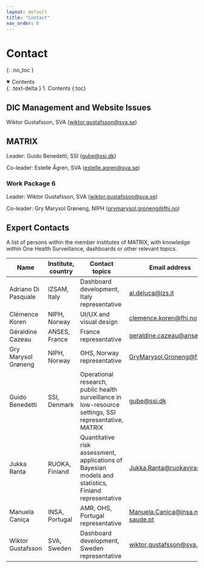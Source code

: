 ```yaml
---
layout: default
title: "Contact"
nav_order: 8
---
```


# Contact
{: .no_toc }

<details open markdown="block">
  <summary>
    Contents
  </summary>
  {: .text-delta }
1. Contents
{:toc}
</details>

## DIC Management and Website Issues
Wiktor Gustafsson, SVA ([wiktor.gustafsson@sva.se](mailto:wiktor.gustafsson@sva.se))
## MATRIX

Leader: Guido Benedetti, SSI ([gube@ssi.dk](mailto:gube@ssi.dk))

Co-leader: Estelle Ågren, SVA ([estelle.agren@sva.se](mailto:estelle.agren@sva.se))

### Work Package 6
Leader: Wiktor Gustafsson, SVA ([wiktor.gustafsson@sva.se](mailto:wiktor.gustafsson@sva.se))

Co-leader: Gry Marysol Grøneng, NIPH ([grymarysol.groneng@fhi.no](mailto:grymarysol.groneng@fhi.no))

## Expert Contacts
A list of persons within the member institutes of MATRIX, with knowledge within One Health Surveillance, dashboards or other relevant topics.

| Name | Institute, country | Contact topics | Email address |
|------|--------------------|---------------|---------------|
| Adriano Di Pasquale | IZSAM, Italy | Dashboard development, Italy representative | [al.deluca@izs.it](mailto:al.deluca@izs.it) |
| Clémence Koren | NIPH, Norway | UI/UX and visual design | [clemence.koren@fhi.no](mailto:clemence.koren@fhi.no) |
| Géraldine Cazeau | ANSES, France | France representative | [geraldine.cazeau@anses.fr](mailto:geraldine.cazeau@anses.fr) |
| Gry Marysol Grøneng | NIPH, Norway | OHS, Norway representative | [GryMarysol.Groneng@fhi.no](mailto:GryMarysol.Groneng@fhi.no) |
| Guido Benedetti | SSI, Denmark | Operational research, public health surveillance in low-resource settings, SSI representative, MATRIX | [gube@ssi.dk](mailto:gube@ssi.dk) |
| Jukka Ranta | RUOKA, Finland | Quantitative risk assessment, applications of Bayesian models and statistics, Finland representative | [Jukka.Ranta@ruokavirasto.fi](mailto:Jukka.Ranta@ruokavirasto.fi) |
| Manuela Caniça | INSA, Portugal | AMR, OHS, Portugal representative | [Manuela.Canica@insa.min-saude.pt](mailto:Manuela.Canica@insa.min-saude.pt) |
| Wiktor Gustafsson | SVA, Sweden | Dashboard development, Sweden representative | [wiktor.gustafsson@sva.se](mailto:wiktor.gustafsson@sva.se)
